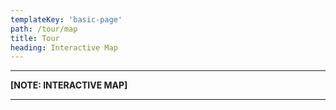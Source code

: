 ```yaml
---
templateKey: 'basic-page'
path: /tour/map
title: Tour
heading: Interactive Map
---
```

---

**[NOTE: INTERACTIVE MAP]**

---
